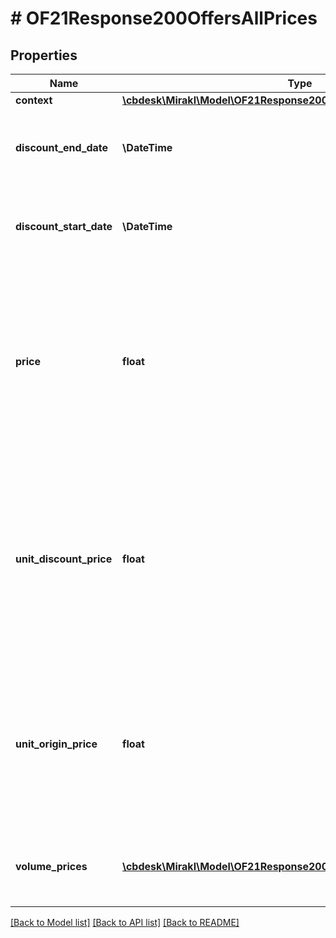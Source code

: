 # # OF21Response200OffersAllPrices

## Properties

Name | Type | Description | Notes
------------ | ------------- | ------------- | -------------
**context** | [**\cbdesk\Mirakl\Model\OF21Response200OffersAllPricesContext**](OF21Response200OffersAllPricesContext.md) |  | [optional]
**discount_end_date** | **\DateTime** | End date of the discount, or null if no discount exists or if the discount does not have an end date. | [optional]
**discount_start_date** | **\DateTime** | Start date of the discount, or null if no discount exists or if the discount does not have a start date. | [optional]
**price** | **float** | Price of the offer. &lt;br/&gt; For Dropship specifically: the purchasing price of the offer &lt;br/&gt; If a discount is defined and is currently active (within the validity interval), it represents the unit_discount_price. &lt;br/&gt; In other cases, it represents the unit_origin_price. | [optional]
**unit_discount_price** | **float** | Discount price for a quantity of one, i.e. the discount price for a quantity of one. &lt;br/&gt; For Dropship specifically: the discount purchasing price for a quantity of one &lt;br/&gt; Set to null if no discount is defined or if no discount price for a quantity of one is defined. | [optional]
**unit_origin_price** | **float** | Original price for a quantity of one, i.e. the price for a quantity of one regardless of the discounts. &lt;br/&gt; For Dropship specifically: the purchasing price for a quantity of one, also referred to as cost or wholesale price | [optional]
**volume_prices** | [**\cbdesk\Mirakl\Model\OF21Response200OffersAllPricesVolumePrices[]**](OF21Response200OffersAllPricesVolumePrices.md) | Volume prices for each quantity threshold. Returns at least the price for a quantity threshold of one. | [optional]

[[Back to Model list]](../../README.md#models) [[Back to API list]](../../README.md#endpoints) [[Back to README]](../../README.md)
